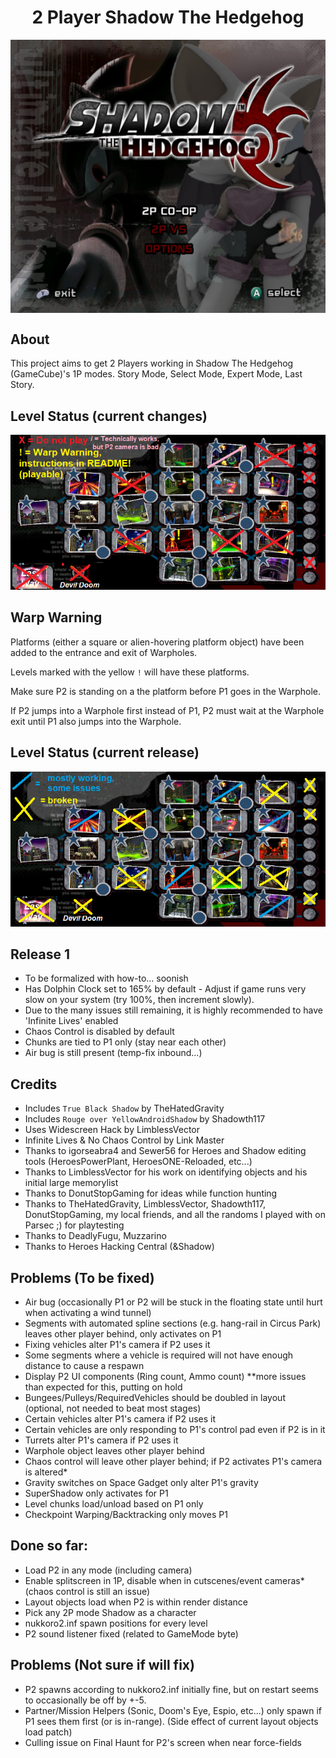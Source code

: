 <div align="center"><h1>2 Player Shadow The Hedgehog</h1>
<img src="https://raw.githubusercontent.com/ShadowTheHedgehogHacking/2P-ShdTH/master/res/main_banner.png" align="center" />
</div>

## About
This project aims to get 2 Players working in Shadow The Hedgehog (GameCube)'s 1P modes.
Story Mode, Select Mode, Expert Mode, Last Story.

## Level Status (current changes)
![Current Level Map](./res/level_status.png)

## Warp Warning
Platforms (either a square or alien-hovering platform object) have been added to the entrance and exit of Warpholes.


Levels marked with the yellow `!` will have these platforms.


Make sure P2 is standing on a the platform before P1 goes in the Warphole. 


If P2 jumps into a Warphole first instead of P1, P2 must wait at the Warphole exit until P1 also jumps into the Warphole.

## Level Status (current release)
![Level Map](./res/level_status-v1.0.png)

## Release 1
* To be formalized with how-to... soonish
* Has Dolphin Clock set to 165% by default - Adjust if game runs very slow on your system (try 100%, then increment slowly).
* Due to the many issues still remaining, it is highly recommended to have 'Infinite Lives' enabled
* Chaos Control is disabled by default
* Chunks are tied to P1 only (stay near each other)
* Air bug is still present (temp-fix inbound...)

## Credits
* Includes `True Black Shadow` by TheHatedGravity
* Includes `Rouge over YellowAndroidShadow` by Shadowth117
* Uses Widescreen Hack by LimblessVector
* Infinite Lives & No Chaos Control by Link Master
* Thanks to igorseabra4 and Sewer56 for Heroes and Shadow editing tools (HeroesPowerPlant, HeroesONE-Reloaded, etc...)
* Thanks to LimblessVector for his work on identifying objects and his initial large memorylist
* Thanks to DonutStopGaming for ideas while function hunting
* Thanks to TheHatedGravity, LimblessVector, Shadowth117, DonutStopGaming, my local friends, and all the randoms I played with on Parsec ;) for playtesting
* Thanks to DeadlyFugu, Muzzarino
* Thanks to Heroes Hacking Central (&Shadow)

## Problems (To be fixed)
* Air bug (occasionally P1 or P2 will be stuck in the floating state until hurt when activating a wind tunnel)
* Segments with automated spline sections (e.g. hang-rail in Circus Park) leaves other player behind, only activates on P1
* Fixing vehicles alter P1's camera if P2 uses it
* Some segments where a vehicle is required will not have enough distance to cause a respawn
* Display P2 UI components (Ring count, Ammo count) **more issues than expected for this, putting on hold
* Bungees/Pulleys/RequiredVehicles should be doubled in layout (optional, not needed to beat most stages)
* Certain vehicles alter P1's camera if P2 uses it
* Certain vehicles are only responding to P1's control pad even if P2 is in it
* Turrets alter P1's camera if P2 uses it
* Warphole object leaves other player behind
* Chaos control will leave other player behind; if P2 activates P1's camera is altered*
* Gravity switches on Space Gadget only alter P1's gravity
* SuperShadow only activates for P1
* Level chunks load/unload based on P1 only
* Checkpoint Warping/Backtracking only moves P1

## Done so far:
* Load P2 in any mode (including camera)
* Enable splitscreen in 1P, disable when in cutscenes/event cameras* (chaos control is still an issue)
* Layout objects load when P2 is within render distance
* Pick any 2P mode Shadow as a character
* nukkoro2.inf spawn positions for every level
* P2 sound listener fixed (related to GameMode byte)

## Problems (Not sure if will fix)
* P2 spawns according to nukkoro2.inf initially fine, but on restart seems to occasionally be off by +-5.
* Partner/Mission Helpers (Sonic, Doom's Eye, Espio, etc...) only spawn if P1 sees them first (or is in-range). (Side effect of current layout objects load patch)
* Culling issue on Final Haunt for P2's screen when near force-fields